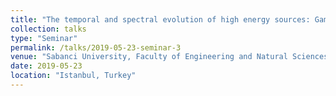 ```yaml
---
title: "The temporal and spectral evolution of high energy sources: Gamma-ray bursts and Active Galactic Nuclei"
collection: talks
type: "Seminar"
permalink: /talks/2019-05-23-seminar-3
venue: "Sabanci University, Faculty of Engineering and Natural Sciences, Physics"
date: 2019-05-23
location: "Istanbul, Turkey"
---
```

